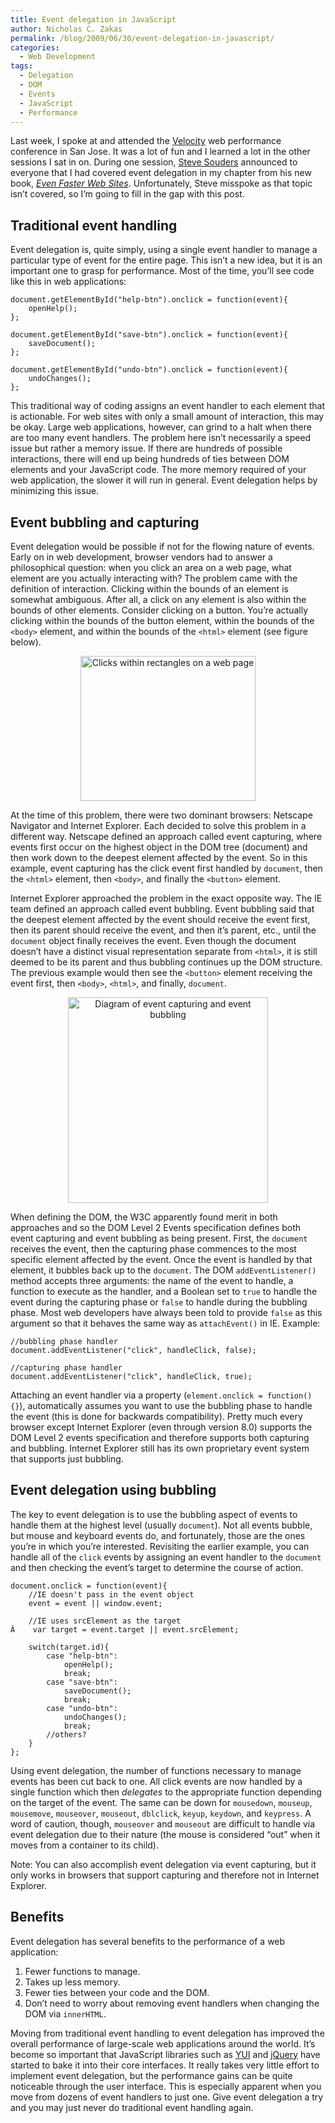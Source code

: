 ```yaml
---
title: Event delegation in JavaScript
author: Nicholas C. Zakas
permalink: /blog/2009/06/30/event-delegation-in-javascript/
categories:
  - Web Development
tags:
  - Delegation
  - DOM
  - Events
  - JavaScript
  - Performance
---
```

Last week, I spoke at and attended the [Velocity][1] web performance conference in San Jose. It was a lot of fun and I learned a lot in the other sessions I sat in on. During one session, [Steve Souders][2] announced to everyone that I had covered event delegation in my chapter from his new book, <cite><a href="http://www.amazon.com/gp/product/0596522304?ie=UTF8&tag=nczonline-20&link_code=as3&camp=211189&creative=373489&creativeASIN=0596522304">Even Faster Web Sites</a></cite>. Unfortunately, Steve misspoke as that topic isn&#8217;t covered, so I&#8217;m going to fill in the gap with this post.

## Traditional event handling

Event delegation is, quite simply, using a single event handler to manage a particular type of event for the entire page. This isn&#8217;t a new idea, but it is an important one to grasp for performance. Most of the time, you&#8217;ll see code like this in web applications:

    document.getElementById("help-btn").onclick = function(event){
        openHelp();
    };
    
    document.getElementById("save-btn").onclick = function(event){
        saveDocument();
    };
    
    document.getElementById("undo-btn").onclick = function(event){
        undoChanges();
    };

This traditional way of coding assigns an event handler to each element that is actionable. For web sites with only a small amount of interaction, this may be okay. Large web applications, however, can grind to a halt when there are too many event handlers. The problem here isn&#8217;t necessarily a speed issue but rather a memory issue. If there are hundreds of possible interactions, there will end up being hundreds of ties between DOM elements and your JavaScript code. The more memory required of your web application, the slower it will run in general. Event delegation helps by minimizing this issue.

## Event bubbling and capturing

Event delegation would be possible if not for the flowing nature of events. Early on in web development, browser vendors had to answer a philosophical question: when you click an area on a web page, what element are you actually interacting with? The problem came with the definition of interaction. Clicking within the bounds of an element is somewhat ambiguous. After all, a click on any element is also within the bounds of other elements. Consider clicking on a button. You&#8217;re actually clicking within the bounds of the button element, within the bounds of the `<body>` element, and within the bounds of the `<html>` element (see figure below).

<p style="text-align: center;">
  <a href="/images/wp-content/uploads/2009/06/event-delegation-1.png"><img class="alignnone size-full wp-image-2126" src="{{site.url}}/blog/wp-content/uploads/2009/06/event-delegation-1.png" alt="Clicks within rectangles on a web page" width="280" height="232" /></a>
</p>

At the time of this problem, there were two dominant browsers: Netscape Navigator and Internet Explorer. Each decided to solve this problem in a different way. Netscape defined an approach called event capturing, where events first occur on the highest object in the DOM tree (document) and then work down to the deepest element affected by the event. So in this example, event capturing has the click event first handled by `document`, then the `<html>` element, then `<body>`, and finally the `<button>` element.

Internet Explorer approached the problem in the exact opposite way. The IE team defined an approach called event bubbling. Event bubbling said that the deepest element affected by the event should receive the event first, then its parent should receive the event, and then it&#8217;s parent, etc., until the `document` object finally receives the event. Even though the document doesn&#8217;t have a distinct visual representation separate from `<html>`, it is still deemed to be its parent and thus bubbling continues up the DOM structure. The previous example would then see the `<button>` element receiving the event first, then `<body>`, `<html>`, and finally, `document`.

<p style="text-align: center;">
  <a href="/images/wp-content/uploads/2009/06/event-delegation-2.png"><img class="alignnone size-full wp-image-2127" src="{{site.url}}/blog/wp-content/uploads/2009/06/event-delegation-2.png" alt="Diagram of event capturing and event bubbling" width="320" height="329" /></a>
</p>

When defining the DOM, the W3C apparently found merit in both approaches and so the DOM Level 2 Events specification defines both event capturing and event bubbling as being present. First, the `document` receives the event, then the capturing phase commences to the most specific element affected by the event. Once the event is handled by that element, it bubbles back up to the `document`. The DOM `addEventListener()` method accepts three arguments: the name of the event to handle, a function to execute as the handler, and a Boolean set to `true` to handle the event during the capturing phase or `false` to handle during the bubbling phase. Most web developers have always been told to provide `false` as this argument so that it behaves the same way as `attachEvent()` in IE. Example:

    //bubbling phase handler
    document.addEventListener("click", handleClick, false);
    
    //capturing phase handler
    document.addEventListener("click", handleClick, true);

Attaching an event handler via a property (`element.onclick = function(){}`), automatically assumes you want to use the bubbling phase to handle the event (this is done for backwards compatibility). Pretty much every browser except Internet Explorer (even through version 8.0) supports the DOM Level 2 events specification and therefore supports both capturing and bubbling. Internet Explorer still has its own proprietary event system that supports just bubbling.

## Event delegation using bubbling

The key to event delegation is to use the bubbling aspect of events to handle them at the highest level (usually `document`). Not all events bubble, but mouse and keyboard events do, and fortunately, those are the ones you&#8217;re in which you&#8217;re interested. Revisiting the earlier example, you can handle all of the `click` events by assigning an event handler to the `document` and then checking the event&#8217;s target to determine the course of action.

    document.onclick = function(event){
        //IE doesn't pass in the event object
        event = event || window.event;
        
        //IE uses srcElement as the target
    Â    var target = event.target || event.srcElement;    
    
        switch(target.id){
            case "help-btn":
                openHelp();
                break;
            case "save-btn":
                saveDocument();
                break;
            case "undo-btn":
                undoChanges();
                break;
            //others?
        }
    };

Using event delegation, the number of functions necessary to manage events has been cut back to one. All click events are now handled by a single function which then *delegates* to the appropriate function depending on the target of the event. The same can be down for `mousedown`, `mouseup`, `mousemove`, `mouseover`, `mouseout`, `dblclick`, `keyup`, `keydown`, and `keypress`. A word of caution, though, `mouseover` and `mouseout` are difficult to handle via event delegation due to their nature (the mouse is considered &#8220;out&#8221; when it moves from a container to its child).

Note: You can also accomplish event delegation via event capturing, but it only works in browsers that support capturing and therefore not in Internet Explorer.

## Benefits

Event delegation has several benefits to the performance of a web application:

  1. Fewer functions to manage.
  2. Takes up less memory.
  3. Fewer ties between your code and the DOM.
  4. Don&#8217;t need to worry about removing event handlers when changing the DOM via `innerHTML`.

Moving from traditional event handling to event delegation has improved the overall performance of large-scale web applications around the world. It&#8217;s become so important that JavaScript libraries such as [YUI][3] and [jQuery][4] have started to bake it into their core interfaces. It really takes very little effort to implement event delegation, but the performance gains can be quite noticeable through the user interface. This is especially apparent when you move from dozens of event handlers to just one. Give event delegation a try and you may just never do traditional event handling again.

 [1]: http://en.oreilly.com/velocity2009
 [2]: http://www.stevesouders.com/
 [3]: http://developer.yahoo.com/yui/3/
 [4]: http://www.jquery.com/
